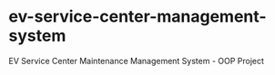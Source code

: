 # ev-service-center-management-system
EV Service Center Maintenance Management System  - OOP Project
